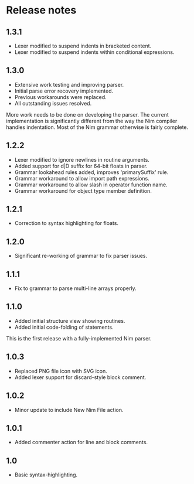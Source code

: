 # Release notes

## 1.3.1

  * Lexer modified to suspend indents in bracketed content.
  * Lexer modified to suspend indents within conditional expressions.

## 1.3.0

  * Extensive work testing and improving parser.
  * Initial parse error recovery implemented.
  * Previous workarounds were replaced.
  * All outstanding issues resolved.

More work needs to be done on developing the parser. The current implementation
is significantly different from the way the Nim compiler handles indentation.
Most of the Nim grammar otherwise is fairly complete.

## 1.2.2

  * Lexer modified to ignore newlines in routine arguments.
  * Added support for d|D suffix for 64-bit floats in parser.
  * Grammar lookahead rules added, improves 'primarySuffix' rule.
  * Grammar workaround to allow import path expressions.
  * Grammar workaround to allow slash in operator function name.
  * Grammar workaround for object type member definition.

## 1.2.1

  * Correction to syntax highlighting for floats.

## 1.2.0

  * Significant re-working of grammar to fix parser issues.

## 1.1.1

  * Fix to grammar to parse multi-line arrays properly.

## 1.1.0

  * Added initial structure view showing routines.
  * Added initial code-folding of statements.

This is the first release with a fully-implemented Nim parser.

## 1.0.3

  * Replaced PNG file icon with SVG icon.
  * Added lexer support for discard-style block comment.

## 1.0.2

  * Minor update to include New Nim File action.

## 1.0.1

  * Added commenter action for line and block comments.

## 1.0

  * Basic syntax-highlighting.